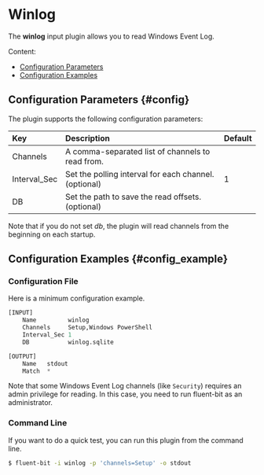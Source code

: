 # Winlog

The **winlog** input plugin allows you to read Windows Event Log.

Content:

* [Configuration Parameters](winlog.md#config)
* [Configuration Examples](winlog.md#config_example)

## Configuration Parameters {#config}

The plugin supports the following configuration parameters:

| Key                 | Description                                              | Default |
| :------------------ | :------------------------------------------------------- | :------ |
| Channels            | A comma-separated list of channels to read from.         |         |
| Interval\_Sec       | Set the polling interval for each channel. (optional)    | 1       |
| DB                  | Set the path to save the read offsets. (optional)        |         |

Note that if you do not set _db_, the plugin will read channels from the beginning on each startup.

## Configuration Examples {#config_example}

### Configuration File

Here is a minimum configuration example.

```python
[INPUT]
    Name         winlog
    Channels     Setup,Windows PowerShell
    Interval_Sec 1
    DB           winlog.sqlite

[OUTPUT]
    Name   stdout
    Match  *
```

Note that some Windows Event Log channels (like `Security`) requires an admin privilege for reading. In this case, you need to run fluent-bit as an administrator.

### Command Line

If you want to do a quick test, you can run this plugin from the command line.

```bash
$ fluent-bit -i winlog -p 'channels=Setup' -o stdout
```
